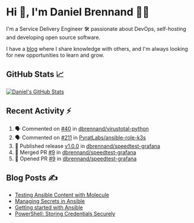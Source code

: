 # Hi 👋, I'm Daniel Brennand 👨‍💻

I'm a Service Delivery Engineer 🛠 passionate about DevOps, self-hosting and developing open source software.

I have a [blog](https://danielbrennand.com/blog/) where I share knowledge with others, and I'm always looking for new opportunities to learn and grow.

## GitHub Stats 📈

[![Daniel's GitHub Stats](https://github-readme-stats-dbrennand.vercel.app/api?username=dbrennand&show_icons=true&count_private=true&hide_border=true&theme=dark)](https://github.com/anuraghazra/github-readme-stats)

## Recent Activity ⚡

<!--START_SECTION:activity-->
1. 🗣 Commented on [#40](https://github.com/dbrennand/virustotal-python/issues/40#issuecomment-1683352950) in [dbrennand/virustotal-python](https://github.com/dbrennand/virustotal-python)
2. 🗣 Commented on [#211](https://github.com/PyratLabs/ansible-role-k3s/issues/211#issuecomment-1681810358) in [PyratLabs/ansible-role-k3s](https://github.com/PyratLabs/ansible-role-k3s)
3. 🚀 Published release [v1.0.0](https://github.com/dbrennand/speedtest-grafana/releases/tag/v1.0.0) in [dbrennand/speedtest-grafana](https://github.com/dbrennand/speedtest-grafana)
4. 🎉 Merged PR [#9](https://github.com/dbrennand/speedtest-grafana/pull/9) in [dbrennand/speedtest-grafana](https://github.com/dbrennand/speedtest-grafana)
5. 💪 Opened PR [#9](https://github.com/dbrennand/speedtest-grafana/pull/9) in [dbrennand/speedtest-grafana](https://github.com/dbrennand/speedtest-grafana)
<!--END_SECTION:activity-->

## Blog Posts ✍

<!-- BLOG-POST-LIST:START -->
- [Testing Ansible Content with Molecule](https://danielbrennand.com/blog/testing-ansible-content/)
- [Managing Secrets in Ansible](https://danielbrennand.com/blog/managing-secrets-in-ansible/)
- [Getting started with Ansible](https://danielbrennand.com/blog/getting-started-ansible/)
- [PowerShell: Storing Credentials Securely](https://danielbrennand.com/blog/powershell-storing-credentials/)
<!-- BLOG-POST-LIST:END -->
